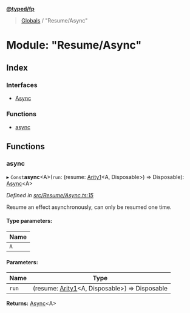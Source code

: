 **[@typed/fp](../README.md)**

> [Globals](../globals.md) / "Resume/Async"

# Module: "Resume/Async"

## Index

### Interfaces

* [Async](../interfaces/_resume_async_.async.md)

### Functions

* [async](_resume_async_.md#async)

## Functions

### async

▸ `Const`**async**\<A>(`run`: (resume: [Arity1](_common_types_.md#arity1)\<A, Disposable>) => Disposable): [Async](../interfaces/_resume_async_.async.md)\<A>

*Defined in [src/Resume/Async.ts:15](https://github.com/TylorS/typed-fp/blob/f129829/src/Resume/Async.ts#L15)*

Resume an effect asynchronously, can only be resumed one time.

#### Type parameters:

Name |
------ |
`A` |

#### Parameters:

Name | Type |
------ | ------ |
`run` | (resume: [Arity1](_common_types_.md#arity1)\<A, Disposable>) => Disposable |

**Returns:** [Async](../interfaces/_resume_async_.async.md)\<A>
